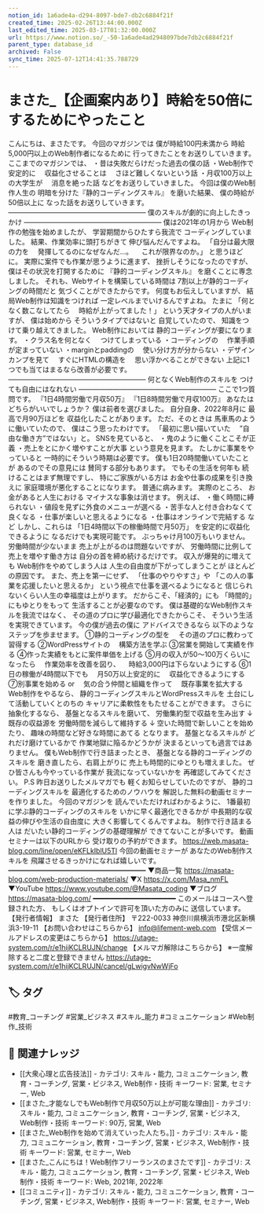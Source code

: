 ```yaml
---
notion_id: 1a6ade4a-d294-8097-bde7-db2c6884f21f
created_time: 2025-02-26T13:44:00.000Z
last_edited_time: 2025-03-17T01:32:00.000Z
url: https://www.notion.so/_-50-1a6ade4ad2948097bde7db2c6884f21f
parent_type: database_id
archived: False
sync_time: 2025-07-12T14:41:35.788729
---
```


# まさた_【企画案内あり】時給を50倍にするためにやったこと

こんにちは、まさたです。
今回のマガジンでは
僕が時給100円未満から
時給5,000円以上のWeb制作者になるために
行ってきたことをお送りしていきます。
ここまでのマガジンでは、
・昔は失敗だらけだった過去の僕の話
・Web制作で安定的に
　収益化させることは
　さほど難しくないという話
・月収100万以上の大学生が
　消息を絶った話
などをお送りしていきました。
今回は僕のWeb制作人生の
明暗を分けた『静的コーディングスキル』
を磨いた結果、
僕の時給が50倍以上に
なった話をお送りしていきます。
————————————————————
僕のスキルが劇的に向上したきっかけ
————————————————————
僕は2021年の1月から
Web制作の勉強を始めましたが、
学習期間からひたすら我流で
コーディングしていました。
結果、作業効率に頭打ちがきて
伸び悩んだんですよね。
「自分は最大限の力を
　発揮してるのになぜなんだ…。
　これが限界なのか。」
と思うほどに。
実際に案件でも作業が思うように進まず、
挫折しそうになったのですが、
僕はその状況を打開するために
『静的コーディングスキル』
を磨くことに専念しました。
それも、Webサイトを構築している時間は
7割以上が静的コーディングの時間だと
気づくことができたからです。
何度もお伝えしていますが、
結局Web制作は知識をつければ
一定レベルまでいけるんですよね。
たまに
「何となく数こなしてたら
　時給が上がってました！」
という天才タイプの人がいますが、
僕は始めから
そういうタイプではないと
自覚していたので、
知識をつけて乗り越えてきました。
Web制作においては
静的コーディングが要になります。
・クラス名を何となく
　つけてしまっている
・コーディングの
　作業手順が定まっていない
・marginとpaddingの
　使い分け方が分からない
・デザインカンプを見て
　すぐにHTMLの構造を
　思い浮かべることができない
上記に1つでも当てはまるなら改善が必要です。
————————————————————
何となくWeb制作のスキルを
つけても自由にはなれない
————————————————————
ここで1つ質問です。
『1日4時間労働で月収50万』
『1日8時間労働で月収100万』
あなたはどちらがいいでしょうか？
僕は前者を選びました。
自分自身、2022年8月に
最高で月90万ほどを
収益化したことがあります。
ただ、そのときは
馬車馬のように働いていたので、
僕はこう思ったわけです。
「最初に思い描いていた
　”自由な働き方”ではない」と。
SNSを見ていると、
・鬼のように働くことこそが正義
・売上をとにかく増やすことが大事
という意見を見ます。
たしかに事業をやっていると
一時的にそういう時期は必要です。
僕も1日20時間働いていたことが
あるのでその意見には
賛同する部分もあります。
でもその生活を何年も
続けることはまず無理ですし、
特にご家族がいる方は
お金や仕事の成果を引き換えに
家庭環境が悪化することになります。
普通に病みます。
実際のところ、
お金があると人生における
マイナスな事象は消せます。
例えば、
・働く時間に縛られない
・値段を見ずに外食のメニューが選べる
・苦手な人と付き合わなくて良くなる
・仕事が楽しいと思えるようになる
・仕事はオンラインで完結する
など
しかし、これらは
「1日4時間以下の稼働時間で月50万」
を安定的に収益化できるように
なるだけでも実現可能です。
ぶっちゃけ月100万もいりません。
労働時間が少ないまま
売上が上がるのは問題ないですが、
労働時間に比例して
売上を増やす働き方は
自分の首を締め続けるだけです。
収入が爆発的に増えても
Web制作をやめてしまう人は
人生の自由度が下がってしまうことが
ほとんどの原因です。
また、売上を第一にせず、
「仕事のやりやすさ」や
「この人の事業を応援したいと思えるか」
という視点で仕事を選べるようになると
信じられないくらい人生の幸福度は上がります。
だからこそ、「経済的」にも
「時間的」にもゆとりをもって
生活することが必要なのです。
僕は基礎的なWeb制作スキルを我流ではなく、
その道のプロに学び最適化できたからこそ、
そういう生活を実現できています。
今の僕が過去の僕に
アドバイスできるなら
以下のようなステップを歩ませます。
①静的コーディングの型を
　その道のプロに教わって習得する
②WordPressサイトの
　構築方法を学ぶ
③営業を開始して実績を作る
④作った実績をもとに案件単価を上げる
⑤月の収入が50〜100万くらいになったら
　作業効率を改善を図り、
　時給3,000円は下らないようにする
⑥1日の稼働が4時間以下でも
　月50万以上安定的に
　収益化できるようにする
⑦別事業を始める or
　気の合う仲間と組織を作って
　既存事業を拡大する
Web制作をやるなら、
静的コーディングスキルとWordPressスキルを
土台にして活動していくとのちの
キャリアに柔軟性をもたせることができます。
さらに抽象化するなら、
基盤となるスキルを磨いて、
労働集約型で収益を生み出す
↓
既存の収益源を
労働時間を減らして維持する
↓
空いた時間で新しいことを始めたり、
趣味の時間など好きな時間にあてる
となります。
基盤となるスキルが
どれだけ磨けているかで
作業地獄に陥るかどうかが
決まるといっても過言ではありません。
僕もWeb制作で行き詰まったとき、
基盤となる静的コーディングのスキルを
磨き直したら、右肩上がりに
売上も時間的にゆとりも増えました。
ぜひ皆さんも今やっている作業が
我流になっていないかを
再確認してみてください。
P.S
昨日お送りしたメルマガでも
軽くお知らせしていたのですが、
静的コーディングスキルを
最適化するためのノウハウを
解説した無料の動画セミナーを作りました。
今回のマガジンを
読んでいただければわかるように、
1番最初に学ぶ静的コーディングのスキルを
いかに早く最適化できるかが
中長期的な収益の伸びや生活の自由度に
大きく影響してくるんですよね。
制作で行き詰まる人は
だいたい静的コーディングの基礎理解が
できてないことが多いです。
動画セミナーは以下のURLから
受け取りの予約ができます。
https://web.masata-blog.com/line/open/eKFLkIblU5Tl
今回の動画セミナーが
あなたのWeb制作スキルを
飛躍させるきっかけになれば嬉しいです。
━━━━━━━━━━━━━━━━━━━━
▼商品一覧
https://masata-blog.com/web-production-materials/
▼X
https://x.com/Masa_nmFL
▼YouTube
https://www.youtube.com/@Masata_coding
▼ブログ
https://masata-blog.com/
━━━━━━━━━━━━━━━━━━━━
このメールはコースへ登録された方、
もしくはオプトインで許可を頂いた方のみに
送信しています。
【発行者情報】
まさた
【発行者住所】
〒222-0033
神奈川県横浜市港北区新横浜3-19-11
【お問い合わせはこちらから】
info@lifement-web.com
【受信メールアドレスの変更はこちらから】
https://utage-system.com/r/e1hijKCLRUJN/change
【メルマガ解除はこちらから】
※一度解除すると二度と登録できません
https://utage-system.com/r/e1hijKCLRUJN/cancel/gLwigvNwWjFo

## 🏷️ タグ
#教育_コーチング #営業_ビジネス #スキル_能力 #コミュニケーション #Web制作_技術

## 🔗 関連ナレッジ
- [[大衆心理と広告技法]] - カテゴリ: スキル・能力, コミュニケーション, 教育・コーチング, 営業・ビジネス, Web制作・技術 キーワード: 営業, セミナー, Web
- [[まさた_才能なしでもWeb制作で月収50万以上が可能な理由]] - カテゴリ: スキル・能力, コミュニケーション, 教育・コーチング, 営業・ビジネス, Web制作・技術 キーワード: 90万, 営業, Web
- [[まさた_Web制作を始めて消えていった人たち。]] - カテゴリ: スキル・能力, コミュニケーション, 教育・コーチング, 営業・ビジネス, Web制作・技術 キーワード: 営業, セミナー, Web
- [[まさた_こんにちは！Web制作フリーランスのまさたです]] - カテゴリ: スキル・能力, コミュニケーション, 教育・コーチング, 営業・ビジネス, Web制作・技術 キーワード: Web, 2021年, 2022年
- [[コミュニティ]] - カテゴリ: スキル・能力, コミュニケーション, 教育・コーチング, 営業・ビジネス, Web制作・技術 キーワード: 営業, セミナー, Web
